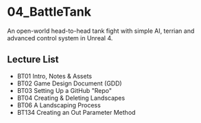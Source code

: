 # 04_BattleTank
An open-world head-to-head tank fight with simple AI, terrian and advanced control system in Unreal 4.

## Lecture List
* BT01 Intro, Notes & Assets
* BT02 Game Design Document (GDD)
* BT03 Setting Up a GitHub "Repo"
* BT04 Creating & Deleting Landscapes
* BT06 A Landscaping Process
* BT134 Creating an Out Parameter Method